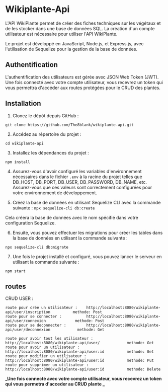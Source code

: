 
# Wikiplante-Api

L'API WikiPlante permet de créer des fiches techniques sur les végétaux et de les stocker dans une base de données SQL. 
La création d'un compte utilisateur est nécessaire pour utiliser l'API WikiPlante.

Le projet est développé en JavaScript, Node.js, et Express.js, avec l'utilisation de Sequelize pour la gestion de la base de données.

## Authentification

L'authentification des utilisateurs est gérée avec JSON Web Token (JWT). Une fois connecté avec votre compte utilisateur, vous recevrez un token qui vous permettra d'accéder aux routes protégées pour le CRUD des plantes.

## Installation

1. Clonez le dépôt depuis GitHub :

 `git clone https://github.com/The8blank/wikiplante-api.git
`

2. Accédez au répertoire du projet : 

`cd wikiplante-api
`

3. Installez les dépendances du projet :

`npm install
`

4. Assurez-vous d'avoir configuré les variables d'environnement nécessaires dans le fichier `.env` à la racine du projet telles que DB_HOST, DB_PORT, DB_USER, DB_PASSWORD, DB_NAME, etc. Assurez-vous que ces valeurs sont correctement configurées pour votre environnement de développement.

5. Créez la base de données en utilisant Sequelize CLI avec la commande suivante :
`npx sequelize-cli db:create
`

Cela créera la base de données avec le nom spécifié dans votre configuration Sequelize.

6. Ensuite, vous pouvez effectuer les migrations pour créer les tables dans la base de données en utilisant la commande suivante :


`npx sequelize-cli db:migrate
`

7. Une fois le projet installé et configuré, vous pouvez lancer le serveur en utilisant la commande suivante : 

`npm start
`

## routes

CRUD USER :

    route pour crée un utilisateur :    http://localhost:8080/wikiplante-api/user/inscription          methode: Post
    route pour se connecter :           http://localhost:8080/wikiplante-api/user/connexion             methode: Post
    route pour se deconnecter :         http://localhost:8080/wikiplante-api/user/deconnexion            methode: Get

    route pour avoir tout les utilisateur :       http://localhost:8080/wikiplante-api/user/            methode: Get
    route pour avoir un utilisateur :            http://localhost:8080/wikiplante-api/user:id          methode: Get
    route pour modifier un utilisateur :         http://localhost:8080/wikiplante-api/user:id          methode: Put
    route pour supprimer un utilisateur :        http://localhost:8080/wikiplante-api/user:id          methode: Delete

**_Une fois connecté avec votre compte utilisateur, vous recevrez un token qui vous permetra d'acceder au CRUD plante _**
